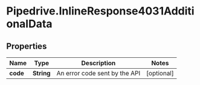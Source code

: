 # Pipedrive.InlineResponse4031AdditionalData

## Properties

Name | Type | Description | Notes
------------ | ------------- | ------------- | -------------
**code** | **String** | An error code sent by the API | [optional] 


